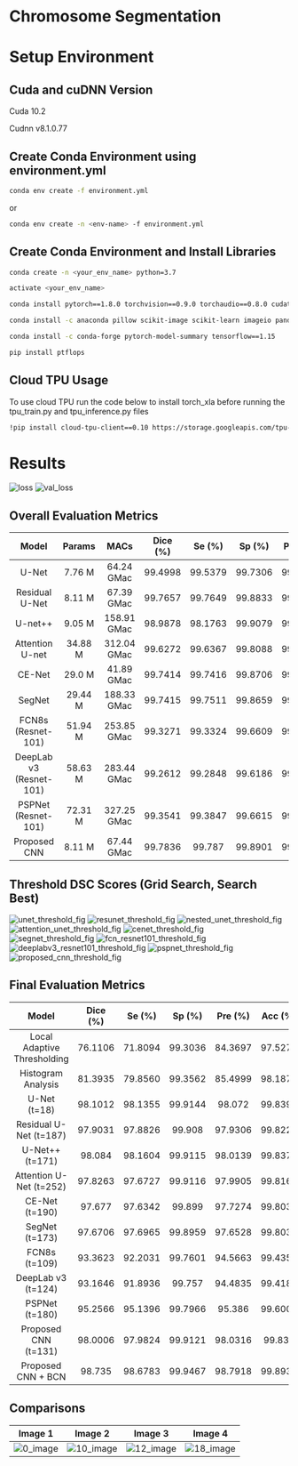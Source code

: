 # Chromosome Segmentation

# Setup Environment

## Cuda and cuDNN Version

Cuda 10.2

Cudnn v8.1.0.77

## Create Conda Environment using environment.yml
```bash
conda env create -f environment.yml
```
or
```bash
conda env create -n <env-name> -f environment.yml
```

## Create Conda Environment and Install Libraries 
```bash
conda create -n <your_env_name> python=3.7
```

```bash
activate <your_env_name>
```

```bash
conda install pytorch==1.8.0 torchvision==0.9.0 torchaudio==0.8.0 cudatoolkit=10.2 -c pytorch
```

```bash
conda install -c anaconda pillow scikit-image scikit-learn imageio pandas seaborn
```

```bash
conda install -c conda-forge pytorch-model-summary tensorflow==1.15
```

```bash
pip install ptflops
```

## Cloud TPU Usage
To use cloud TPU run the code below to install torch_xla before running the tpu_train.py and tpu_inference.py files
```bash
!pip install cloud-tpu-client==0.10 https://storage.googleapis.com/tpu-pytorch/wheels/torch_xla-1.8-cp37-cp37m-linux_x86_64.whl
```

# Results

![loss](./assets/losses/loss.png)
![val_loss](./assets/losses/val_loss.png)

## Overall Evaluation Metrics
|          Model          |  Params |     MACs    | Dice (%) |  Se (%) |  Sp (%) | Pre (%) | Acc (%) |
|:-----------------------:|:-------:|:-----------:|:--------:|:-------:|:-------:|:-------:|:-------:|
|          U-Net          |  7.76 M |  64.24 GMac |  99.4998 | 99.5379 | 99.7306 | 99.4616 | 99.6664 |
|      Residual U-Net     |  8.11 M |  67.39 GMac |  99.7657 | 99.7649 | 99.8833 | 99.7666 | 99.8438 |
|         U-net++         |  9.05 M | 158.91 GMac |  98.9878 | 98.1763 | 99.9079 | 99.8128 | 99.3307 |
|     Attention U-net     | 34.88 M | 312.04 GMac |  99.6272 | 99.6367 | 99.8088 | 99.6177 | 99.7515 |
|          CE-Net         |  29.0 M |  41.89 GMac |  99.7414 | 99.7416 | 99.8706 | 99.7412 | 99.8276 |
|          SegNet         | 29.44 M | 188.33 GMac |  99.7415 | 99.7511 | 99.8659 | 99.7319 | 99.8277 |
|    FCN8s (Resnet-101)   | 51.94 M | 253.85 GMac |  99.3271 | 99.3324 | 99.6609 | 99.3218 | 99.5514 |
| DeepLab v3 (Resnet-101) | 58.63 M | 283.44 GMac |  99.2612 | 99.2848 | 99.6186 | 99.2377 | 99.5074 |
|   PSPNet (Resnet-101)   | 72.31 M | 327.25 GMac |  99.3541 | 99.3847 | 99.6615 | 99.3234 | 99.5693 |
|       Proposed CNN      |  8.11 M |  67.44 GMac |  99.7836 |  99.787 | 99.8901 | 99.7802 | 99.8557 |

## Threshold DSC Scores (Grid Search, Search Best)

![unet_threshold_fig](./assets/threshold_figures/unet.png)
![resunet_threshold_fig](./assets/threshold_figures/resunet.png)
![nested_unet_threshold_fig](./assets/threshold_figures/nested_unet.png)
![attention_unet_threshold_fig](./assets/threshold_figures/attention_unet.png)
![cenet_threshold_fig](./assets/threshold_figures/cenet.png)
![segnet_threshold_fig](./assets/threshold_figures/segnet.png)
![fcn_resnet101_threshold_fig](./assets/threshold_figures/fcn_resnet101.png)
![deeplabv3_resnet101_threshold_fig](./assets/threshold_figures/deeplabv3_resnet101.png)
![pspnet_threshold_fig](./assets/threshold_figures/pspnet.png)
![proposed_cnn_threshold_fig](./assets/threshold_figures/proposed_cnn.png)

## Final Evaluation Metrics
|            Model            | Dice (%) |  Se (%) |  Sp (%) | Pre (%) | Acc (%) |
|:---------------------------:|:--------:|:-------:|:-------:|:-------:|:-------:|
| Local Adaptive Thresholding |  76.1106 | 71.8094 | 99.3036 | 84.3697 | 97.5273 |
|      Histogram Analysis     |  81.3935 | 79.8560 | 99.3562 | 85.4999 | 98.1877 |
|         U-Net (t=18)        |  98.1012 | 98.1355 | 99.9144 |  98.072 | 99.8397 |
|    Residual U-Net (t=187)   |  97.9031 | 97.8826 |  99.908 | 97.9306 | 99.8227 |
|       U-Net++ (t=171)       |  98.084  | 98.1604 | 99.9115 | 98.0139 | 99.8378 |
|   Attention U-Net (t=252)   |  97.8263 | 97.6727 | 99.9116 | 97.9905 | 99.8163 |
|        CE-Net (t=190)       |  97.677  | 97.6342 |  99.899 | 97.7274 | 99.8039 |
|        SegNet (t=173)       |  97.6706 | 97.6965 | 99.8959 | 97.6528 | 99.8033 |
|        FCN8s (t=109)        |  93.3623 | 92.2031 | 99.7601 | 94.5663 | 99.4357 |
|      DeepLab v3 (t=124)     |  93.1646 | 91.8936 |  99.757 | 94.4835 | 99.4186 |
|        PSPNet (t=180)       |  95.2566 | 95.1396 | 99.7966 |  95.386 | 99.6006 |
|     Proposed CNN (t=131)    |  98.0006 | 97.9824 | 99.9121 | 98.0316 |  99.832 |
|      Proposed CNN + BCN     |  98.735  | 98.6783 | 99.9467 | 98.7918 | 99.8931 |

## Comparisons
|          Image 1          |  Image 2 |     Image 3    |  Image 4 |
|:-----------------------:|:-------:|:-----------:|:--------:|
| ![0_image](./assets/comparison/original_images/0_image.png) | ![10_image](./assets/comparison/original_images/10_image.png) | ![12_image](./assets/comparison/original_images/12_image.png) | ![18_image](./assets/comparison/original_images/18_image.png) |